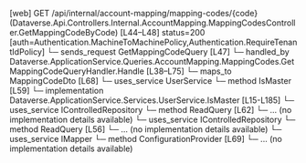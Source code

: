 [web] GET /api/internal/account-mapping/mapping-codes/{code}  (Dataverse.Api.Controllers.Internal.AccountMapping.MappingCodesController.GetMappingCodeByCode)  [L44–L48] status=200 [auth=Authentication.MachineToMachinePolicy,Authentication.RequireTenantIdPolicy]
  └─ sends_request GetMappingCodeQuery [L47]
    └─ handled_by Dataverse.ApplicationService.Queries.AccountMapping.MappingCodes.GetMappingCodeQueryHandler.Handle [L38–L75]
      └─ maps_to MappingCodeDto [L68]
      └─ uses_service UserService
        └─ method IsMaster [L59]
          └─ implementation Dataverse.ApplicationService.Services.UserService.IsMaster [L15-L185]
      └─ uses_service IControlledRepository<ExcludedMappingCode>
        └─ method ReadQuery [L62]
          └─ ... (no implementation details available)
      └─ uses_service IControlledRepository<MappingCode>
        └─ method ReadQuery [L56]
          └─ ... (no implementation details available)
      └─ uses_service IMapper
        └─ method ConfigurationProvider [L69]
          └─ ... (no implementation details available)

